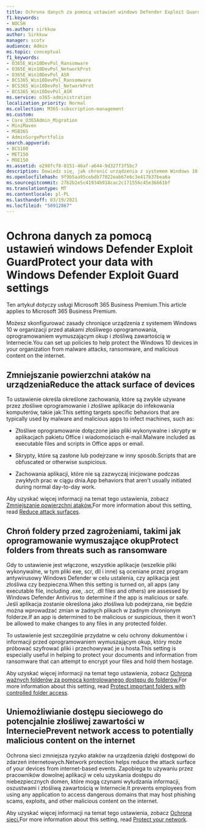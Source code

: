 ```yaml
---
title: Ochrona danych za pomocą ustawień windows Defender Exploit Guard
f1.keywords:
- NOCSH
ms.author: sirkkuw
author: Sirkkuw
manager: scotv
audience: Admin
ms.topic: conceptual
f1_keywords:
- O365E_Win10DevPol_Ransomware
- O365E_Win10DevPol_NetworkProt
- O365E_Win10DevPol_ASR
- BCS365_Win10DevPol_Ransomware
- BCS365_Win10DevPol_NetworkProt
- BCS365_Win10DevPol_ASR
ms.service: o365-administration
localization_priority: Normal
ms.collection: M365-subscription-management
ms.custom:
- Core_O365Admin_Migration
- MiniMaven
- MSB365
- AdminSurgePortfolio
search.appverid:
- BCS160
- MET150
- MOE150
ms.assetid: e298fcf8-0151-46af-a644-9d327f3f5bc7
description: Dowiedz się, jak chronić urządzenia z systemem Windows 10 w organizacji przed atakami złośliwego oprogramowania, oprogramowaniem wymuszającym okup i złośliwą zawartością w Internecie.
ms.openlocfilehash: 9f9b5aa95cebdb77022eab67e6c3e417b37bea6a
ms.sourcegitcommit: 27b2b2e5c41934b918cac2c171556c45e36661bf
ms.translationtype: MT
ms.contentlocale: pl-PL
ms.lasthandoff: 03/19/2021
ms.locfileid: "50912867"
---
```

# <a name="protect-your-data-with-windows-defender-exploit-guard-settings"></a><span data-ttu-id="d0b53-103">Ochrona danych za pomocą ustawień windows Defender Exploit Guard</span><span class="sxs-lookup"><span data-stu-id="d0b53-103">Protect your data with Windows Defender Exploit Guard settings</span></span>

<span data-ttu-id="d0b53-104">Ten artykuł dotyczy usługi Microsoft 365 Business Premium.</span><span class="sxs-lookup"><span data-stu-id="d0b53-104">This article applies to Microsoft 365 Business Premium.</span></span>

<span data-ttu-id="d0b53-105">Możesz skonfigurować zasady chroniące urządzenia z systemem Windows 10 w organizacji przed atakami złośliwego oprogramowania, oprogramowaniem wymuszającym okup i złośliwą zawartością w Internecie.</span><span class="sxs-lookup"><span data-stu-id="d0b53-105">You can set up policies to help protect the Windows 10 devices in your organization from malware attacks, ransomware, and malicious content on the internet.</span></span>
  
## <a name="reduce-the-attack-surface-of-devices"></a><span data-ttu-id="d0b53-106">Zmniejszanie powierzchni ataków na urządzenia</span><span class="sxs-lookup"><span data-stu-id="d0b53-106">Reduce the attack surface of devices</span></span>

<span data-ttu-id="d0b53-107">To ustawienie określa określone zachowania, które są zwykle używane przez złośliwe oprogramowanie i złośliwe aplikacje do infekowania komputerów, takie jak:</span><span class="sxs-lookup"><span data-stu-id="d0b53-107">This setting targets specific behaviors that are typically used by malware and malicious apps to infect machines, such as:</span></span>
  
- <span data-ttu-id="d0b53-108">Złośliwe oprogramowanie dołączone jako pliki wykonywalne i skrypty w aplikacjach pakietu Office i wiadomościach e-mail.</span><span class="sxs-lookup"><span data-stu-id="d0b53-108">Malware included as executable files and scripts in Office apps or email.</span></span>
    
- <span data-ttu-id="d0b53-109">Skrypty, które są zasłone lub podejrzane w inny sposób.</span><span class="sxs-lookup"><span data-stu-id="d0b53-109">Scripts that are obfuscated or otherwise suspicious.</span></span>
    
- <span data-ttu-id="d0b53-110">Zachowania aplikacji, które nie są zazwyczaj inicjowane podczas zwykłych prac w ciągu dnia.</span><span class="sxs-lookup"><span data-stu-id="d0b53-110">App behaviors that aren't usually initiated during normal day-to-day work.</span></span>
    
<span data-ttu-id="d0b53-111">Aby uzyskać więcej informacji na temat tego ustawienia, zobacz [Zmniejszanie powierzchni ataków.](/windows/security/threat-protection/microsoft-defender-atp/exploit-protection)</span><span class="sxs-lookup"><span data-stu-id="d0b53-111">For more information about this setting, read [Reduce attack surfaces](/windows/security/threat-protection/microsoft-defender-atp/exploit-protection).</span></span>
  
## <a name="protect-folders-from-threats-such-as-ransomware"></a><span data-ttu-id="d0b53-112">Chroń foldery przed zagrożeniami, takimi jak oprogramowanie wymuszające okup</span><span class="sxs-lookup"><span data-stu-id="d0b53-112">Protect folders from threats such as ransomware</span></span>

<span data-ttu-id="d0b53-113">Gdy to ustawienie jest włączone, wszystkie aplikacje (wszelkie pliki wykonywalne, w tym pliki exe, scr, dll i inne) są oceniane przez program antywirusowy Windows Defender w celu ustalenia, czy aplikacja jest złośliwa czy bezpieczna.</span><span class="sxs-lookup"><span data-stu-id="d0b53-113">When this setting is turned on, all apps (any executable file, including .exe, .scr, .dll files and others) are assessed by Windows Defender Antivirus to determine if the app is malicious or safe.</span></span> <span data-ttu-id="d0b53-114">Jeśli aplikacja zostanie określona jako złośliwa lub podejrzana, nie będzie można wprowadzać zmian w żadnych plikach w żadnym chronionym folderze.</span><span class="sxs-lookup"><span data-stu-id="d0b53-114">If an app is determined to be malicious or suspicious, then it won't be allowed to make changes to any files in any protected folder.</span></span>
  
<span data-ttu-id="d0b53-115">To ustawienie jest szczególnie przydatne w celu ochrony dokumentów i informacji przed oprogramowaniem wymuszającym okup, który może próbować szyfrować pliki i przechowywać je u hosta.</span><span class="sxs-lookup"><span data-stu-id="d0b53-115">This setting is especially useful in helping to protect your documents and information from ransomware that can attempt to encrypt your files and hold them hostage.</span></span>
  
<span data-ttu-id="d0b53-116">Aby uzyskać więcej informacji na temat tego ustawienia, zobacz [Ochrona ważnych folderów za pomocą kontrolowanego dostępu do folderów.](/mem/configmgr/protect/deploy-use/create-deploy-exploit-guard-policy#bkmk_CFA)</span><span class="sxs-lookup"><span data-stu-id="d0b53-116">For more information about this setting, read [Protect important folders with controlled folder access](/mem/configmgr/protect/deploy-use/create-deploy-exploit-guard-policy#bkmk_CFA).</span></span>
  
## <a name="prevent-network-access-to-potentially-malicious-content-on-the-internet"></a><span data-ttu-id="d0b53-117">Uniemożliwianie dostępu sieciowego do potencjalnie złośliwej zawartości w Internecie</span><span class="sxs-lookup"><span data-stu-id="d0b53-117">Prevent network access to potentially malicious content on the internet</span></span>

<span data-ttu-id="d0b53-118">Ochrona sieci zmniejsza ryzyko ataków na urządzenia dzięki dostępowi do zdarzeń internetowych.</span><span class="sxs-lookup"><span data-stu-id="d0b53-118">Network protection helps reduce the attack surface of your devices from internet-based events.</span></span> <span data-ttu-id="d0b53-119">Zapobiega to używaniu przez pracowników dowolnej aplikacji w celu uzyskania dostępu do niebezpiecznych domen, które mogą czynami wyłudzania informacji, oszustwami i złośliwą zawartością w Internecie.</span><span class="sxs-lookup"><span data-stu-id="d0b53-119">It prevents employees from using any application to access dangerous domains that may host phishing scams, exploits, and other malicious content on the internet.</span></span>
  
<span data-ttu-id="d0b53-120">Aby uzyskać więcej informacji na temat tego ustawienia, zobacz [Ochrona sieci.](/mem/configmgr/protect/deploy-use/create-deploy-exploit-guard-policy#bkmk_Nwp)</span><span class="sxs-lookup"><span data-stu-id="d0b53-120">For more information about this setting, read [Protect your network](/mem/configmgr/protect/deploy-use/create-deploy-exploit-guard-policy#bkmk_Nwp).</span></span>
